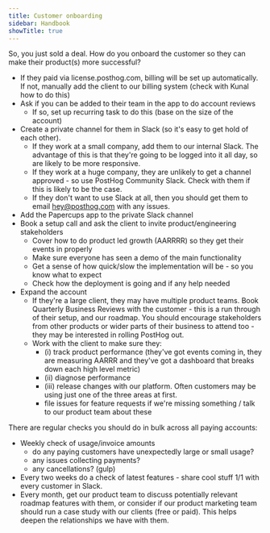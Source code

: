 ```yaml
---
title: Customer onboarding
sidebar: Handbook
showTitle: true
---
```


So, you just sold a deal. How do you onboard the customer so they can make their product(s) more successful?

- If they paid via license.posthog.com, billing will be set up automatically. If not, manually add the client to our billing system (check with Kunal how to do this)
- Ask if you can be added to their team in the app to do account reviews
  - If so, set up recurring task to do this (base on the size of the account)
- Create a private channel for them in Slack (so it's easy to get hold of each other).
  - If they work at a small company, add them to our internal Slack. The advantage of this is that they're going to be logged into it all day, so are likely to be more responsive.
  - If they work at a huge company, they are unlikely to get a channel approved - so use PostHog Community Slack. Check with them if this is likely to be the case.
  - If they don't want to use Slack at all, then you should get them to email hey@posthog.com with any issues.
- Add the Papercups app to the private Slack channel
- Book a setup call and ask the client to invite product/engineering stakeholders
  - Cover how to do product led growth (AARRRR) so they get their events in properly
  - Make sure everyone has seen a demo of the main functionality
  - Get a sense of how quick/slow the implementation will be - so you know what to expect
  - Check how the deployment is going and if any help needed
- Expand the account
  - If they're a large client, they may have multiple product teams. Book Quarterly Business Reviews with the customer - this is a run through of their setup, and our roadmap. You should encourage stakeholders from other products or wider parts of their business to attend too - they may be interested in rolling PostHog out.
  - Work with the client to make sure they:
    - (i) track product performance (they've got events coming in, they are measuring AARRR and they've got a dashboard that breaks down each high level metric)
    - (ii) diagnose performance
    - (iii) release changes with our platform. Often customers may be using just one of the three areas at first.
    - file issues for feature requests if we're missing something / talk to our product team about these

There are regular checks you should do in bulk across all paying accounts:

- Weekly check of usage/invoice amounts
  - do any paying customers have unexpectedly large or small usage?
  - any issues collecting payments?
  - any cancellations? (gulp)
- Every two weeks do a check of latest features - share cool stuff 1/1 with every customer in Slack.
- Every month, get our product team to discuss potentially relevant roadmap features with them, or consider if our product marketing team should run a case study with our clients (free or paid). This helps deepen the relationships we have with them.
